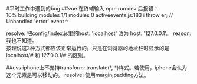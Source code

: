 #平时工作中遇到的bug
##vue
在终端输入 npm run dev 后报错：  
 10% building modules 1/1 modules 0 activeevents.js:183                       i       throw er; // Unhandled 'error' event
      ^

resolve: 把config/index.js里的host: 'localhost' 改为 host: '127.0.0.1'。
reason: 我也不知道。  
按理说这2种方式都应该正常运行的。只是在浏览器的地址栏时显示的是localhost/# 和 127.0.0.1/# 的区别。

##css
iphone上不支持transform: translate(*, *)样式。若使用，iphone会认为这个元素是可以移动的。
resolve: 使用margin,padding方法。






























